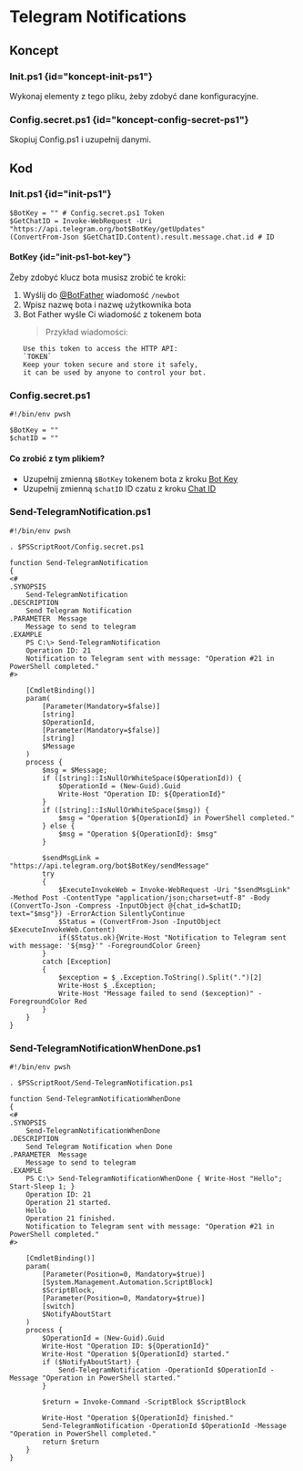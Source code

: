 # Telegram Notifications
## Koncept
### Init.ps1 {id="koncept-init-ps1"}
Wykonaj elementy z tego pliku, żeby zdobyć dane konfiguracyjne.
### Config.secret.ps1 {id="koncept-config-secret-ps1"}
Skopiuj Config.ps1 i uzupełnij danymi.

## Kod

### Init.ps1 {id="init-ps1"}
```Console
$BotKey = "" # Config.secret.ps1 Token
$GetChatID = Invoke-WebRequest -Uri "https://api.telegram.org/bot$BotKey/getUpdates"
(ConvertFrom-Json $GetChatID.Content).result.message.chat.id # ID
```

#### BotKey {id="init-ps1-bot-key"}
Żeby zdobyć klucz bota musisz zrobić te kroki:
1. Wyślij do [@BotFather](https://t.me/BotFather) wiadomość `/newbot`
2. Wpisz nazwę bota i nazwę użytkownika bota
3. Bot Father wyśle Ci wiadomość z tokenem bota
    > Przykład wiadomości:
    ```
    Use this token to access the HTTP API:
    `TOKEN`
    Keep your token secure and store it safely,
    it can be used by anyone to control your bot.
    ```

### Config.secret.ps1
```Console
#!/bin/env pwsh

$BotKey = ""
$chatID = ""
```
#### Co zrobić z tym plikiem?
- Uzupełnij zmienną `$BotKey` tokenem bota z kroku [Bot Key](#init-ps1-bot-key)
- Uzupełnij zmienną `$chatID` ID czatu z kroku [Chat ID](#init-ps1)

### Send-TelegramNotification.ps1
```Console
#!/bin/env pwsh

. $PSScriptRoot/Config.secret.ps1

function Send-TelegramNotification
{
<#
.SYNOPSIS
	Send-TelegramNotification
.DESCRIPTION
	Send Telegram Notification
.PARAMETER  Message
	Message to send to telegram
.EXAMPLE
	PS C:\> Send-TelegramNotification
	Operation ID: 21
	Notification to Telegram sent with message: "Operation #21 in PowerShell completed."
#>

	[CmdletBinding()]
	param(
		[Parameter(Mandatory=$false)]
		[string]
		$OperationId,
		[Parameter(Mandatory=$false)]
		[string]
		$Message
	)
	process {
		$msg = $Message;
		if ([string]::IsNullOrWhiteSpace($OperationId)) {
			$OperationId = (New-Guid).Guid
			Write-Host "Operation ID: ${OperationId}"
		}
		if ([string]::IsNullOrWhiteSpace($msg)) {
			$msg = "Operation ${OperationId} in PowerShell completed."
		} else {
			$msg = "Operation ${OperationId}: $msg"
		}

		$sendMsgLink = "https://api.telegram.org/bot$BotKey/sendMessage"
		try
		{
			$ExecuteInvokeWeb = Invoke-WebRequest -Uri "$sendMsgLink" -Method Post -ContentType "application/json;charset=utf-8" -Body (ConvertTo-Json -Compress -InputObject @{chat_id=$chatID; text="$msg"}) -ErrorAction SilentlyContinue
			$Status = (ConvertFrom-Json -InputObject $ExecuteInvokeWeb.Content)
			if($Status.ok){Write-Host "Notification to Telegram sent with message: '${msg}'" -ForegroundColor Green}
		}
		catch [Exception]
		{
			$exception = $_.Exception.ToString().Split(".")[2]
			Write-Host $_.Exception;
			Write-Host "Message failed to send ($exception)" -ForegroundColor Red
		}
	}
}
```

### Send-TelegramNotificationWhenDone.ps1
```Console
#!/bin/env pwsh

. $PSScriptRoot/Send-TelegramNotification.ps1

function Send-TelegramNotificationWhenDone
{
<#
.SYNOPSIS
	Send-TelegramNotificationWhenDone
.DESCRIPTION
	Send Telegram Notification when Done
.PARAMETER  Message
	Message to send to telegram
.EXAMPLE
	PS C:\> Send-TelegramNotificationWhenDone { Write-Host "Hello"; Start-Sleep 1; }
	Operation ID: 21
	Operation 21 started.
	Hello
	Operation 21 finished.
	Notification to Telegram sent with message: "Operation #21 in PowerShell completed."
#>

	[CmdletBinding()]
	param(
		[Parameter(Position=0, Mandatory=$true)]
		[System.Management.Automation.ScriptBlock]
		$ScriptBlock,
		[Parameter(Position=0, Mandatory=$true)]
		[switch]
		$NotifyAboutStart
	)
	process {
		$OperationId = (New-Guid).Guid
		Write-Host "Operation ID: ${OperationId}"
		Write-Host "Operation ${OperationId} started."
		if ($NotifyAboutStart) {
			Send-TelegramNotification -OperationId $OperationId -Message "Operation in PowerShell started."
		}

		$return = Invoke-Command -ScriptBlock $ScriptBlock

		Write-Host "Operation ${OperationId} finished."
		Send-TelegramNotification -OperationId $OperationId -Message "Operation in PowerShell completed."
		return $return
	}
}
```